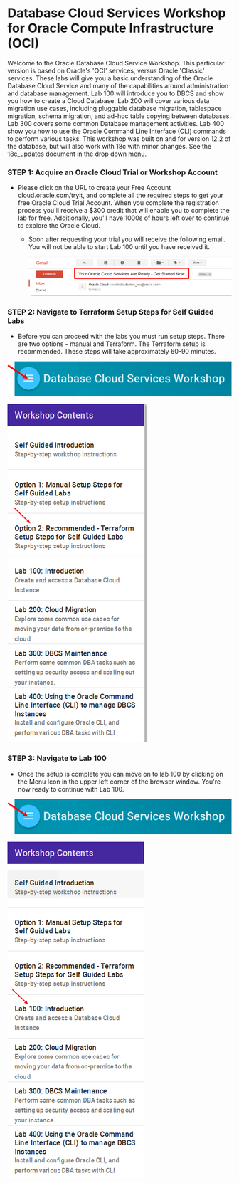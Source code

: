 # Database Cloud Services Workshop for Oracle Compute Infrastructure (OCI)

Welcome to the Oracle Database Cloud Service Workshop. This particular version is based on Oracle's 'OCI' services, versus Oracle 'Classic' services. These labs will give you a basic understanding of the Oracle Database Cloud Service and many of the capabilities around administration and database management. Lab 100 will introduce you to DBCS and show you how to create a Cloud Database. Lab 200 will cover various data migration use cases, including pluggable database migration, tablespace migration, schema migration, and ad-hoc table copying between databases. Lab 300 covers some common Database management activities. Lab 400 show you how to use the Oracle Command Line Interface (CLI) commands to perform various tasks.  This workshop was built on and for version 12.2 of the database, but will also work with 18c with minor changes.  See the 18c_updates document in the drop down menu.

### **STEP 1**:  Acquire an Oracle Cloud Trial or Workshop Account

- Please click on the URL to create your Free Account cloud.oracle.com/tryit, and complete all the required steps to get your free Oracle Cloud Trial Account. When you complete the registration process you'll receive a $300 credit that will enable you to complete the lab for free. Additionally, you'll have 1000s of hours left over to continue to explore the Oracle Cloud.
  - Soon after requesting your trial you will receive the following email. You will not be able to start Lab 100 until you have received it.

    ![](images/trial.png) 

### **STEP 2**:  Navigate to Terraform Setup Steps for Self Guided Labs

- Before you can proceed with the labs you must run setup steps.  There are two options - manual and Terraform.  The Terraform setup is recommended.  These steps will take approximately 60-90 minutes.  

![](images/WorkshopMenu.png)

  ![](images/setup.png) 

### **STEP 3**:  Navigate to Lab 100

- Once the setup is complete you can move on to lab 100 by clicking on the Menu Icon in the upper left corner of the browser window. You're now ready to continue with Lab 100.

![](images/WorkshopMenu.png)

![](images/lab100.png)  




